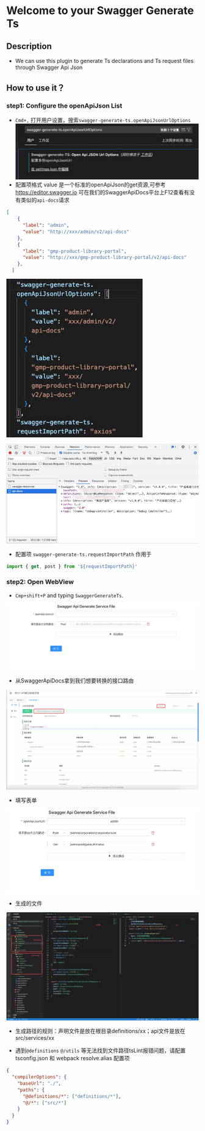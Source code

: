 # Welcome to your Swagger Generate Ts

## Description
* We can use this plugin to generate Ts declarations and Ts request files through Swagger Api Json

## How to use it？

### step1: Configure the openApiJson List

* `Cmd+,` 打开用户设置，搜索`swagger-generate-ts.openApiJsonUrlOptions`
![](https://github.com/leizelong/swagger-generate-ts/blob/main/media/step1-setting.jpg?raw=true)
* 配置项格式 value 是一个标准的openApiJson的get资源,可参考 https://editor.swagger.io 可在我们的SwaggerApiDocs平台上F12查看有没有类似的`api-docs`请求
``` json
[
    {
      "label": "admin",
      "value": "http://xxx/admin/v2/api-docs"
    },
    {
      "label": "gmp-product-library-portal",
      "value": "http://xxx/gmp-product-library-portal/v2/api-docs"
    },
  ]
```
![](https://github.com/leizelong/swagger-generate-ts/blob/main/media/step1-options.jpg?raw=true)

![](https://github.com/leizelong/swagger-generate-ts/blob/main/media/step1-openApiUrl.jpeg?raw=true)

* 配置项 `swagger-generate-ts.requestImportPath` 作用于 
``` js 
import { get, post } from '${requestImportPath}'
```

### step2: Open WebView
* `Cmp+shift+P`  and typing `SwaggerGenerateTs`.

![](https://github.com/leizelong/swagger-generate-ts/blob/main/media/step2-webview.jpeg?raw=true)

* 从SwaggerApiDocs拿到我们想要转换的接口路由

![](https://github.com/leizelong/swagger-generate-ts/blob/main/media/step2-swagger-docs.jpeg?raw=true)

* 填写表单

![](https://github.com/leizelong/swagger-generate-ts/blob/main/media/step2-form.jpeg?raw=true)

* 生成的文件

![](https://github.com/leizelong/swagger-generate-ts/blob/main/media/step2-result.jpeg?raw=true)

* 生成路径的规则：声明文件是放在根目录definitions/xx；api文件是放在src/services/xx

* 遇到`@definitions` `@/utils` 等无法找到文件路径tsLint报错问题，请配置tsconfig.json 和 webpack resolve.alias 配置项

``` json 
{
  "compilerOptions": {
    "baseUrl": "./",
    "paths": {
      "@definitions/*": ["definitions/*"],
      "@/*": ["src/*"]
    }
  }
}
```
